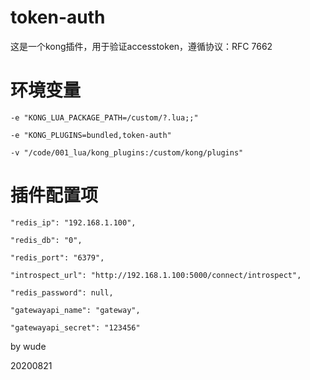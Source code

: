 # token-auth
这是一个kong插件，用于验证accesstoken，遵循协议：RFC 7662


# 环境变量

```
-e "KONG_LUA_PACKAGE_PATH=/custom/?.lua;;" 

-e "KONG_PLUGINS=bundled,token-auth" 

-v "/code/001_lua/kong_plugins:/custom/kong/plugins"
```

# 插件配置项

```
"redis_ip": "192.168.1.100",

"redis_db": "0",

"redis_port": "6379",

"introspect_url": "http://192.168.1.100:5000/connect/introspect",

"redis_password": null,

"gatewayapi_name": "gateway",

"gatewayapi_secret": "123456"
```
by wude

20200821
